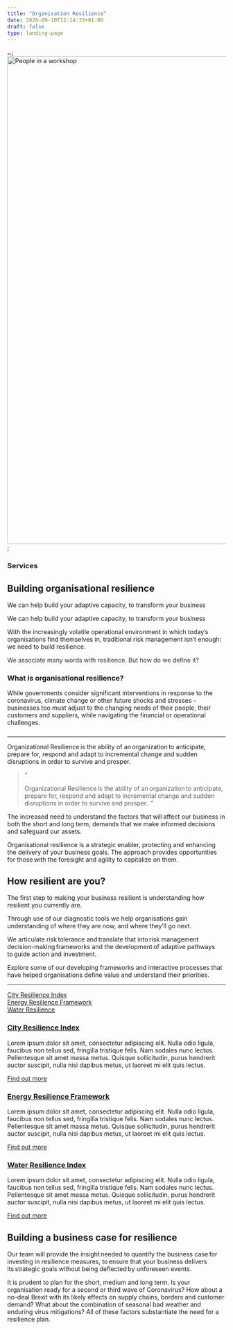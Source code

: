 ```yaml
---
title: "Organisation Resilience"
date: 2020-09-10T12:14:33+01:00
draft: false
type: landing-page
---
```

<section class="fullbleed service-banner fullbleed--hero fullbleed--project ">
    <div class="fullbleed__inner">
        <div class="overlay"></div>
   	 	<div class="progressiveMedia">
        	<img src="https://www.arup.com/-/media/arup/images/campaigns/covid/resilient-operations/building-organisational-resilience.jpg?h=6&amp;mw=10&amp;w=10&amp;hash=C0C5EC1BE89E9517409AD8DC0149D6FE" class="tempImg" alt="People in a workshop" width="10" height="6" disablewebedit="False">;
        	<img src="https://www.arup.com/-/media/arup/images/campaigns/covid/resilient-operations/building-organisational-resilience.jpg?h=1125&w=2000&hash=2753B8F5546F95557C27DB9F9CE441DD" class="mainImg loading active" alt="People in a workshop" width="2000" height="1125" disablewebedit="False">;
    	</div>
		<div class="fullbleed__alt-content">
            <div class="container container--3col">
                <div class="col col__main">
                    <div class="page-info">
                        <div class="page-info__title feature-title">
                            <h3 class="feature-title__label">Services</h3>
                            <h1 class="feature-title__title">Building organisational resilience</h1>
                        </div>
                        <div class="page-info__content">
                            <p class="page-info__copy">We can help build your adaptive capacity, to transform your business</p>
                        </div>
                    </div>
                </div>
            </div>
        </div>
    </div>
    <div class="fullbleed__outer">
        <div class="container">
            <div class="col">
                <div class="page-info page-info--outer">
                    <div class="page-info__content page-info__content--outer">
                        <p class="page-info__copy">We can help build your adaptive capacity, to transform your business</p>
                    </div>
                </div>
            </div>
        </div>
    </div>
</section>
<section class="container" id="">
        <div class="rich-text">
            <div class="reveal rich-text__content" data-ignore-anim="true">
                <p class="intro">With the increasingly volatile operational environment in which today’s organisations find themselves in, traditional risk management isn’t enough: we need to build resilience.  
 </p>
 				<!--<p>
					While governments consider significant interventions in response to the coronavirus, climate change or other future shocks and stresses - businesses too must adjust to the changing needs of their people, their customers and suppliers, while navigating the financial or operational challenges.  
				</p>-->
            </div>
        </div>
</section>
<section class="section" id="what">
 <div class="block">
    <!--<div class="container container--3col reveal">
        <div class="col col__main">
        	<p class="intro">
        		With the increasingly volatile operational environment in which today’s organisations find themselves in, traditional risk management isn’t enough: we need to build resilience.  
 			</p>
 		</div>
 	</div>-->
 	<section class="split-pic  ">
    <div class="split-pic__pic-wrap split-pic__pic-wrap--frame">
        <div class="split-pic__pic split-pic__pic--desktop" style="background-image: url('/images/arup-pages/word-cloud.jpg')"></div>
        <div class="split-pic__pic split-pic__pic--mobile" style="background-image: url('/-/media/arup/images/projects/r/rawang-bypass/rawanfhero2000x1125.jpg?mw=720&amp;hash=0118D841CBA5810020629A29478BF209')"></div>
        <p class="split-pic__caption" style="color:#343434;">We associate many words with resilience. But how do we define it?</p>
    </div>
    <div class="split-pic__content">
        <div class="split-pic__inner">
            <div class="split-pic__copy">
                <h3 class="h4">What is organisational resilience?</h3>
                <p>While governments consider significant interventions in response to the coronavirus, climate change or other future shocks and stresses - businesses too must adjust to the changing needs of their people, their customers and suppliers, while navigating the financial or operational challenges. </p>
                    <h5></h5>
                    <hr />
                    <ul class="list list--links">
                    </ul>
            </div>
        </div>
    </div>
</section>
 	<div class="container container--3col reveal">
 		<div class="co col__main">
 			<!--<p>
				While governments consider significant interventions in response to the coronavirus, climate change or other future shocks and stresses - businesses too must adjust to the changing needs of their people, their customers and suppliers, while navigating the financial or operational challenges.  </p>-->
			<p>Organizational Resilience is the ability of an organization to anticipate, prepare for, respond and adapt to incremental change and sudden disruptions in order to survive and prosper.  </p>
			<blockquote class="quote quote--pull quote--sm">
   				<span class="quote__symbol">&#8220;</span>
    			<p>
        		Organizational Resilience is the ability of an organization to anticipate, prepare for, respond and adapt to incremental change and sudden disruptions in order to survive and prosper.    &#8221;
    			</p>
			</blockquote>
			<p>
			The increased need to understand the factors that will affect our business in both the short and long term, demands that we make informed decisions and safeguard our assets. 
 			</p>		
 			<p>
			Organisational resilience is a strategic enabler, protecting and enhancing the delivery of your business goals. The approach provides opportunities for those with the foresight and agility to capitalize on them.  
			</p>
        </div>
    </div>
</div>
</section>
<section id="how" class="section">
	<div class="container">
		<div class="rich-text">
        	<div class="reveal rich-text__content" data-ignore-anim="true">
            	<h2>How resilient are you?</h2>
 	<p>
 		The first step to making your business resilient is understanding how resilient you currently are.  
 	</p>
 	<p>
		Through use of our diagnostic tools we help organisations gain understanding of where they are now, and where they’ll go next. 
​ 	</p>
	<p>
		We articulate risk tolerance and translate that into risk management decision-making frameworks and the development of adaptive pathways to guide action and investment. ​   
 	</p>
 	<p>
		Explore some of our developing frameworks and interactive processes that have helped organisations define value and understand their priorities. 
	</p>
        	</div>
    	</div>
   	</div>
   	<!-- content slider -->
<div class="featured-pub content-slider content-slider--overflow content-slider--dt-md reveal content-slider--compact">
    <div class="container">
        <hr />
        <div class="tabs">
            <div class="controls">
                <span class="prev icon icon-next" data-grunticon-embed></span>
                <span class="next icon icon-next" data-grunticon-embed></span>
            </div>
            <div class="tab"><a href="#tab1-1" class="selected">City Resilience Index</a></div>
            <div class="tab"><a href="#tab1-2" class="">Energy Resilience Framework</a></div>
            <div class="tab"><a href="#tab1-3" class="">Water Resilience</a></div>
        </div>
    </div>
    <div class="container js-box-car-container">
        <div class="js-box-car-ctrl"></div>
        <div class="content-slider__carousel">
            <div class="content-slider__slide" id="tab1-1">
                <div class="split-box split-box--flip">
                    <div class="split-box__pic-wrap">
                        <div class="split-box__pic" style="background-image: url('https://www.arup.com/-/media/arup/images/perspectives/themes/cities/city-resilience-index/2istock-512825412.jpg?h=1125&w=2000&hash=630FAA41E91E599CBC01A3589B9746B9');"></div>
                    </div>
                    <div class="split-box__content">
                        <div class="summary-info">
                            <h3 class="summary-info__title cta-title">
	                            <a href="/expertise/services/advisory-services/finance-and-economics" class="cta-title__link cta cta--black cta--small cta--right cta--plain">
    	                            <span data-grunticon-embed class="cta-title__icon icon icon-oval"></span>
                                    <span class="cta-title__copy">City Resilience Index</span>
                                </a>
                            </h3>
                            <p class="summary-info__copy">Lorem ipsum dolor sit amet, consectetur adipiscing elit. Nulla odio ligula, faucibus non tellus sed, fringilla tristique felis. Nam sodales nunc lectus. Pellentesque sit amet massa metus. Quisque sollicitudin, purus hendrerit auctor suscipit, nulla nisi dapibus metus, ut laoreet mi elit quis lectus.</p>
                            <a href="/expertise/services/advisory-services/finance-and-economics/" class="cta-title__link cta cta--black cta--small cta--right cta--plain">
                                <span data-grunticon-embed class="cta-title__icon icon icon-oval"></span>
                                <span>Find out more</span>
                            </a>
                        </div>
                    </div>
                </div>
            </div>
            <div class="content-slider__slide" id="tab1-2">
                <div class="split-box split-box--flip">
                    <div class="split-box__pic-wrap">
                        <div class="split-box__pic" style="background-image: url('https://www.arup.com/-/media/arup/images/wec/banner-video-cover-image.jpg');"></div>
                    </div>
                    <div class="split-box__content">
                        <div class="summary-info">
                            <h3 class="summary-info__title cta-title">
	                            <a href="/expertise/services/advisory-services/finance-and-economics" class="cta-title__link cta cta--black cta--small cta--right cta--plain">
    	                            <span data-grunticon-embed class="cta-title__icon icon icon-oval"></span>
                                    <span class="cta-title__copy">Energy Resilience Framework</span>
                                </a>
                            </h3>
                            <p class="summary-info__copy">Lorem ipsum dolor sit amet, consectetur adipiscing elit. Nulla odio ligula, faucibus non tellus sed, fringilla tristique felis. Nam sodales nunc lectus. Pellentesque sit amet massa metus. Quisque sollicitudin, purus hendrerit auctor suscipit, nulla nisi dapibus metus, ut laoreet mi elit quis lectus.</p>
                            <a href="/expertise/services/advisory-services/finance-and-economics/" class="cta-title__link cta cta--black cta--small cta--right cta--plain">
                                <span data-grunticon-embed class="cta-title__icon icon icon-oval"></span>
                                <span>Find out more</span>
                            </a>
                        </div>
                    </div>
                </div>
            </div>
            <div class="content-slider__slide" id="tab1-3">
                <div class="split-box split-box--flip">
                    <div class="split-box__pic-wrap">
                        <div class="split-box__pic" style="background-image: url('https://www.arup.com/-/media/arup/images/publications/c/miami-panorama.jpg?h=800&w=2000&hash=841D88F89E961FDA9371C12113D66050');"></div>
                    </div>
                    <div class="split-box__content">
                        <div class="summary-info">
                            <h3 class="summary-info__title cta-title">
	                            <a href="/expertise/services/advisory-services/finance-and-economics" class="cta-title__link cta cta--black cta--small cta--right cta--plain">
    	                            <span data-grunticon-embed class="cta-title__icon icon icon-oval"></span>
                                    <span class="cta-title__copy">Water Resilience Index</span>
                                </a>
                            </h3>
                            <p class="summary-info__copy">Lorem ipsum dolor sit amet, consectetur adipiscing elit. Nulla odio ligula, faucibus non tellus sed, fringilla tristique felis. Nam sodales nunc lectus. Pellentesque sit amet massa metus. Quisque sollicitudin, purus hendrerit auctor suscipit, nulla nisi dapibus metus, ut laoreet mi elit quis lectus.</p>
                            <a href="/expertise/services/advisory-services/finance-and-economics/" class="cta-title__link cta cta--black cta--small cta--right cta--plain">
                                <span data-grunticon-embed class="cta-title__icon icon icon-oval"></span>
                                <span>Find out more</span>
                            </a>
                        </div>
                    </div>
                </div>
            </div>
        </div>
    </div>
</div>
   	<!-- end content slider -->
</section>
<section id="building" class="section">
	<div class="container">
		<div class="rich-text">
        	<div class="reveal rich-text__content" data-ignore-anim="true">
            	<h2>Building a business case for resilience</h2>
            	<p>
            		Our team will provide the insight needed to quantify the business case for investing in resilience measures, to ensure that your business delivers its strategic goals without being deflected by unforeseen events. 
 				</p>
 				<p>
					It is prudent to plan for the short, medium and long term. Is your organisation ready for a second or third wave of Coronavirus? How about a no-deal Brexit with its likely effects on supply chains, borders and customer demand? What about the combination of seasonal bad weather and enduring virus mitigations? All of these factors substantiate the need for a resilience plan. 
				</p>
			</div>
		</div>
	</div>
</section>
